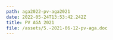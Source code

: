 ```yaml
---
path: aga2022-pv-aga2021
date: 2022-05-24T13:53:42.242Z
title: PV AGA 2021
file: /assets/5.-2021-06-12-pv-aga.doc
---
```

